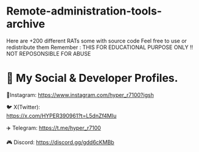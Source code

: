 # Remote-administration-tools-archive
Here are +200 different RATs some with source code 
Feel free to use or redistribute them
Remember : THIS FOR EDUCATIONAL PURPOSE ONLY !! NOT REPOSONSIBLE FOR ABUSE
 
# 🔗 My Social & Developer Profiles.   

📸Instagram:
https://www.instagram.com/hyper_r7100?igsh

🐦
X(Twitter):                            
https://x.com/HYPER390961?t=L5dnZf4MIu 

✈️
Telegram:
https://t.me/hyper_r7100               

🎮
Discord:
https://discord.gg/gdd6cKMBb





